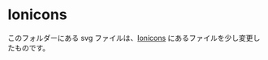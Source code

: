 # Ionicons

このフォルダーにある svg ファイルは、[Ionicons](https://github.com/ionic-team/ionicons) にあるファイルを少し変更したものです。
